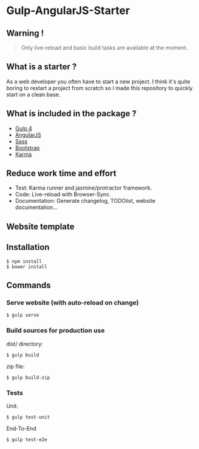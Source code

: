# Gulp-AngularJS-Starter

## Warning !
> Only live-reload and basic build tasks are available at the moment.

## What is a starter ?
As a web developer you often have to start a new project. I think it's quite boring to restart a project from scratch so I made this repository to quickly start on a clean base.

## What is included in the package ?
- [Gulp 4](http://gulpjs.com/)
- [AngularJS](https://angularjs.org/)
- [Sass](http://sass-lang.com/)
- [Bootstrap](http://getbootstrap.com/)
- [Karma](https://karma-runner.github.io/)

## Reduce work time and effort
- Test: Karma runner and jasmine/protractor framework.
- Code: Live-reload with Browser-Sync.
- Documentation: Generate changelog, TODOlist, website documentation...

## Website template

## Installation
```
$ npm install
$ bower install

```

## Commands

### Serve website (with auto-reload on change)
```
$ gulp serve

```

### Build sources for production use
dist/ directory:
```
$ gulp build

```
zip file:
```
$ gulp build-zip

```

### Tests
Unit:
```
$ gulp test-unit

```
End-To-End
```
$ gulp test-e2e

```
